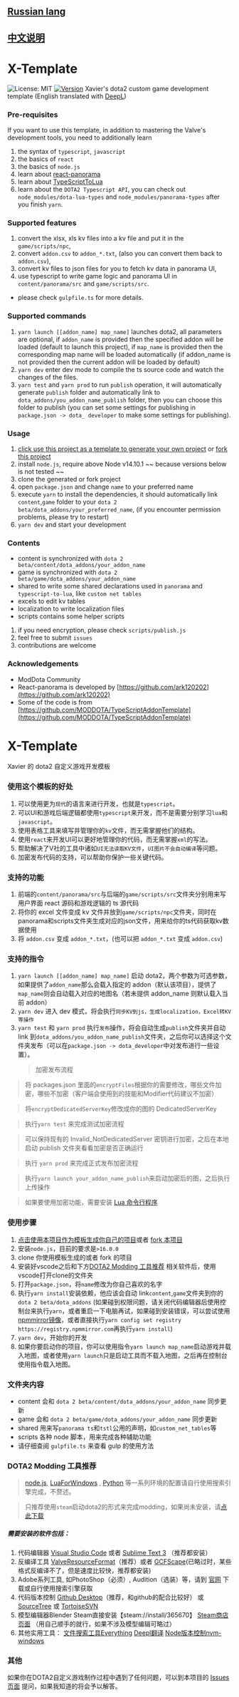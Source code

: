 ## [Russian lang](https://github.com/XavierCHN/x-template/blob/master/readme_rus.md)

## <a href="#x-template-1">中文说明</a>

# X-Template

![License: MIT](https://img.shields.io/badge/License-MIT-yellow.svg) [![Version](https://img.shields.io/github/release/XavierCHN/x-template.svg)]() Xavier's dota2 custom game development template (English translated with [DeepL](https://www.deepl.com))

### Pre-requisites

If you want to use this template, in addition to mastering the Valve's development tools, you need to additionally learn

1. the syntax of `typescript`, `javascript`
2. the basics of `react`
3. the basics of `node.js`
4. learn about [react-panorama](https://github.com/ark120202/react-panorama)
5. learn about [TypeScriptToLua](https://github.com/TypeScriptToLua/TypeScriptToLua)
6. learn about the `DOTA2 Typescript API`, you can check out `node_modules/dota-lua-types` and `node_modules/panorama-types` after you finish `yarn`.

### Supported features

1. convert the xlsx, xls kv files into a kv file and put it in the `game/scripts/npc`,
2. convert `addon.csv` to `addon_*.txt`, (also you can convert them back to `addon.csv`),
3. convert kv files to json files for you to fetch kv data in panorama UI,
4. use typescript to write game logic and panorama UI in `content/panorama/src` and `game/scripts/src`.

- please check `gulpfile.ts` for more details.

### Supported commands

1. `yarn launch [[addon_name] map_name]` launches dota2, all parameters are optional, if `addon_name` is provided then the specified addon will be loaded (default to launch this project), if `map_name` is provided then the corresponding map name will be loaded automatically (if addon_name is not provided then the current addon will be loaded by default)
2. `yarn dev` enter dev mode to compile the ts source code and watch the changes of the files.
3. `yarn test` and `yarn prod` to run `publish` operation, it will automatically generate `publish` folder and automatically link to `dota_addons/you_addon_name_publish` folder, then you can choose this folder to publish (you can set some settings for publishing in `package.json -> dota_ developer` to make some settings for publishing).

### Usage

1. [click use this project as a template to generate your own project](https://github.com/XavierCHN/x-template/generate) or [fork this project](https://github.com/XavierCHN/x-template/fork)
2. install `node.js`, require above Node v14.10.1 ~~ because versions below is not tested ~~
3. clone the generated or fork project
4. open `package.json` and change `name` to your preferred name
5. execute `yarn` to install the dependencies, it should automatically link `content`,`game` folder to your `dota 2 beta/dota_addons/your_preferred_name`, (if you encounter permission problems, please try to restart)
6. `yarn dev` and start your development

### Contents

-   content is synchronized with `dota 2 beta/content/dota_addons/your_addon_name`
-   game is synchronized with `dota 2 beta/game/dota_addons/your_addon_name`
-   shared to write some shared declarations used in `panorama` and `typescript-to-lua`, like `custom net tables`
-   excels to edit kv tables
-   localization to write localization files
-   scripts contains some helper scripts

1. if you need encryption, please check `scripts/publish.js`
2. feel free to submit `issues`
3. contributions are welcome

### Acknowledgements

-   ModDota Community
-   React-panorama is developed by [https://github.com/ark120202](https://github.com/ark120202)
-   Some of the code is from [https://github.com/MODDOTA/TypeScriptAddonTemplate](https://github.com/MODDOTA/TypeScriptAddonTemplate)

# X-Template

Xavier 的 dota2 自定义游戏开发模板

### 使用这个模板的好处

1. 可以使用更为`现代`的语言来进行开发，也就是`typescript`。
2. 可以UI和游戏后端逻辑都使用`typescript`来开发，而不是需要分别学习`lua`和`javascript`。
3. 使用表格工具来填写并管理你的`kv`文件，而无需掌握他们的结构。
4. 使用`react`来开发UI可以更好地管理你的代码，而无需掌握`xml`的写法。
5. 帮助解决了V社的工具中诸如`UI无法读取KV文件`，`UI图片不会自动编译`等问题。
6. 加密发布代码的支持，可以帮助你保护一些关键代码。

### 支持的功能


1. 前端的`content/panorama/src`与后端的`game/scripts/src`文件夹分别用来写用户界面 react 源码和游戏逻辑的 ts 源代码
2. 将你的 excel 文件变成 kv 文件并放到`game/scripts/npc`文件夹，同时在panorama和scripts文件夹生成对应的json文件，用来给你的ts代码获取kv数据使用
3. 将 `addon.csv` 变成 `addon_*.txt`，(也可以把 `addon_*.txt` 变成 `addon.csv`)

### 支持的指令

1. `yarn launch [[addon_name] map_name]` 启动 dota2，两个参数为可选参数，如果提供了`addon_name`那么会载入指定的 addon（默认该项目），提供了`map_name`则会自动载入对应的地图名（若未提供 addon_name 则默认载入当前 addon）
2. `yarn dev` 进入 dev 模式，将会执行`同步KV到js，生成localization，Excel转KV等操作`
3. `yarn test` 和 `yarn prod` 执行`发布`操作，将会自动生成`publish`文件夹并自动 link 到`dota_addons/you_addon_name_publish`文件夹，之后你可以选择这个文件夹发布（可以在`package.json -> dota_developer`中对发布进行一些设置）。
    > 加密发布流程

> 将 packages.json 里面的`encryptFiles`根据你的需要修改，哪些文件加密，哪些不加密（客户端会使用到的技能和Modifier代码建议不加密）

> 将`encryptDedicatedServerKey`修改成你的图的 DedicatedServerKey

> 执行`yarn test` 来完成测试加密流程

> 可以保持现有的 Invalid_NotDedicatedServer 密钥进行加密，之后在本地启动 publish 文件夹看看加密是否正确运行

> 执行 `yarn prod` 来完成正式发布加密流程

> 执行`yarn launch your_addon_name_publish`来启动加密后的图，之后执行上传操作

> 如果要使用加密功能，需要安装 [Lua 命令行程序](http://luabinaries.sourceforge.net/)

### 使用步骤

1. [点击使用本项目作为模板生成你自己的项目](https://github.com/XavierCHN/x-template/generate)或者 [fork 本项目](https://github.com/XavierCHN/x-template/fork)
2. 安装`node.js`，目前的要求是`>16.0.0`
3. clone 你使用模板生成的或者 fork 的项目
4. 安装好vscode之后和下方[DOTA2 Modding 工具推荐](https://github.com/XavierCHN/x-template#dota2-modding-%E5%B7%A5%E5%85%B7%E6%8E%A8%E8%8D%90) 相关软件后，使用vscode打开clone的文件夹
5. 打开`package.json`，将`name`修改为你自己喜欢的名字
6. 执行`yarn install`安装依赖，他应该会自动 link`content`,`game`文件夹到你的`dota 2 beta/dota_addons` (如果碰到权限问题，请关闭代码编辑器后使用控制台来执行`yarn`，或者重启一下电脑再试，如果碰到安装错误，可以尝试使用[npmmirror镜像](https://npmmirror.com/)，或者直接执行`yarn config set registry https://registry.npmmirror.com`再执行`yarn install`)
7. `yarn dev`，开始你的开发
8. 如果你要启动你的项目，你可以使用指令`yarn launch map_name`启动游戏并载入地图，或者使用`yarn launch`只是启动工具而不载入地图，之后再在控制台使用指令载入地图。

### 文件夹内容

-   content 会和 `dota 2 beta/content/dota_addons/your_addon_name` 同步更新
-   game 会和 `dota 2 beta/game/dota_addons/your_addon_name` 同步更新
-   shared 用来写`panorama ts`和`tstl`公用的声明，如`custom_net_tables`等
-   scripts 各种 node 脚本，用来完成各种辅助功能
-   请仔细查阅 `gulpfile.ts` 来查看 gulp 的使用方法


### DOTA2 Modding 工具推荐

> [node.js](https://nodejs.org/en/), [LuaForWindows](http://luabinaries.sourceforge.net/) , [Python](https://www.python.org/) 等一系列环境的配置请自行使用搜索引擎完成，不赘述。

> 只推荐使用`steam`启动dota2的形式来完成modding，如果尚未安装，请[点此下载](https://store.steampowered.com/about/)

##### 需要安装的软件包括：
1. 代码编辑器 [Visual Studio Code](https://code.visualstudio.com) 或者 [Sublime Text 3](http://www.sublimetext.com/3) （推荐都安装）
2. 反编译工具 [ValveResourceFormat](https://github.com/SteamDatabase/ValveResourceFormat/releases)（推荐）或者 [GCFScape](https://nemstools.github.io/pages/GCFScape-Download.html)(已略过时，某些格式反编译不了，但是速度比较快，推荐都安装)
3. Adobe系列工具, 如PhotoShop（必须）, Audition（选装）等，请到 [官网](https://www.adobe.com/) 下载或自行使用搜索引擎获取
4. 代码版本控制 [Github Desktop](https://desktop.github.com/)（推荐，和github的配合比较好） 或 [SourceTree](https://www.sourcetreeapp.com/) 或 [TortoiseSVN](https://tortoisesvn.net/index.zh.html)
5. 模型编辑器Blender Steam直接安装【steam://install/365670】 [Steam商店页面](https://store.steampowered.com/app/365670/Blender/) （用自己顺手的就行，如果不涉及模型编辑可略过）
6. 其他实用工具： [文件搜索工具Everything](https://www.voidtools.com/zh-cn/) [Deepl翻译](https://www.deepl.com/translator) [Node版本控制nvm-windows](https://github.com/coreybutler/nvm-windows/releases)

### 其他
如果你在DOTA2自定义游戏制作过程中遇到了任何问题，可以到本项目的 [Issues页面](https://github.com/XavierCHN/x-template/issues) 提问，如果我知道的将会予以解答。

